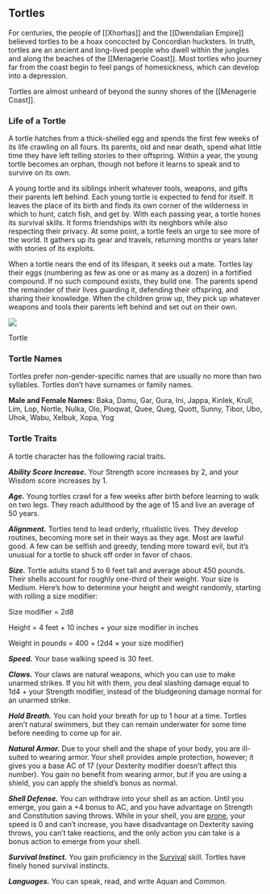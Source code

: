 ## Tortles

For centuries, the people of [[Xhorhas]] and the [[Dwendalian Empire]] believed tortles to be a hoax concocted by Concordian hucksters. In truth, tortles are an ancient and long-lived people who dwell within the jungles and along the beaches of the [[Menagerie Coast]]. Most tortles who journey far from the coast begin to feel pangs of homesickness, which can develop into a depression.

Tortles are almost unheard of beyond the sunny shores of the [[Menagerie Coast]].

### Life of a Tortle

A tortle hatches from a thick-shelled egg and spends the first few weeks of its life crawling on all fours. Its parents, old and near death, spend what little time they have left telling stories to their offspring. Within a year, the young tortle becomes an orphan, though not before it learns to speak and to survive on its own.

A young tortle and its siblings inherit whatever tools, weapons, and gifts their parents left behind. Each young tortle is expected to fend for itself. It leaves the place of its birth and finds its own corner of the wilderness in which to hunt, catch fish, and get by. With each passing year, a tortle hones its survival skills. It forms friendships with its neighbors while also respecting their privacy. At some point, a tortle feels an urge to see more of the world. It gathers up its gear and travels, returning months or years later with stories of its exploits.

When a tortle nears the end of its lifespan, it seeks out a mate. Tortles lay their eggs (numbering as few as one or as many as a dozen) in a fortified compound. If no such compound exists, they build one. The parents spend the remainder of their lives guarding it, defending their offspring, and sharing their knowledge. When the children grow up, they pick up whatever weapons and tools their parents left behind and set out on their own.

[![](https://media.dndbeyond.com/compendium-images/egtw/yDOyqyOocErRgYJK/04-14.png)](https://media.dndbeyond.com/compendium-images/egtw/yDOyqyOocErRgYJK/04-14.png)

Tortle

### Tortle Names

Tortles prefer non-gender-specific names that are usually no more than two syllables. Tortles don’t have surnames or family names.

**Male and Female Names:** Baka, Damu, Gar, Gura, Ini, Jappa, Kinlek, Krull, Lim, Lop, Nortle, Nulka, Olo, Ploqwat, Quee, Queg, Quott, Sunny, Tibor, Ubo, Uhok, Wabu, Xelbuk, Xopa, Yog

### Tortle Traits

A tortle character has the following racial traits.

_**Ability Score Increase.**_ Your Strength score increases by 2, and your Wisdom score increases by 1.

_**Age.**_ Young tortles crawl for a few weeks after birth before learning to walk on two legs. They reach adulthood by the age of 15 and live an average of 50 years.

_**Alignment.**_ Tortles tend to lead orderly, ritualistic lives. They develop routines, becoming more set in their ways as they age. Most are lawful good. A few can be selfish and greedy, tending more toward evil, but it’s unusual for a tortle to shuck off order in favor of chaos.

_**Size.**_ Tortle adults stand 5 to 6 feet tall and average about 450 pounds. Their shells account for roughly one-third of their weight. Your size is Medium. Here’s how to determine your height and weight randomly, starting with rolling a size modifier:

Size modifier = 2d8

Height = 4 feet + 10 inches + your size modifier in inches

Weight in pounds = 400 + (2d4 × your size modifier)

_**Speed.**_ Your base walking speed is 30 feet.

_**Claws.**_ Your claws are natural weapons, which you can use to make unarmed strikes. If you hit with them, you deal slashing damage equal to 1d4 + your Strength modifier, instead of the bludgeoning damage normal for an unarmed strike.

_**Hold Breath.**_ You can hold your breath for up to 1 hour at a time. Tortles aren’t natural swimmers, but they can remain underwater for some time before needing to come up for air.

_**Natural Armor.**_ Due to your shell and the shape of your body, you are ill-suited to wearing armor. Your shell provides ample protection, however; it gives you a base AC of 17 (your Dexterity modifier doesn’t affect this number). You gain no benefit from wearing armor, but if you are using a shield, you can apply the shield’s bonus as normal.

_**Shell Defense.**_ You can withdraw into your shell as an action. Until you emerge, you gain a +4 bonus to AC, and you have advantage on Strength and Constitution saving throws. While in your shell, you are [prone](https://www.dndbeyond.com/compendium/rules/basic-rules/appendix-a-conditions#Prone), your speed is 0 and can’t increase, you have disadvantage on Dexterity saving throws, you can’t take reactions, and the only action you can take is a bonus action to emerge from your shell.

_**Survival Instinct.**_ You gain proficiency in the [Survival](https://www.dndbeyond.com/compendium/rules/basic-rules/using-ability-scores#Survival) skill. Tortles have finely honed survival instincts.

_**Languages.**_ You can speak, read, and write Aquan and Common.